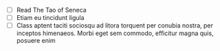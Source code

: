 - [ ] Read The Tao of Seneca
- [ ] Etiam eu tincidunt ligula
- [ ] Class aptent taciti sociosqu ad litora torquent per conubia nostra, per inceptos himenaeos. Morbi eget sem commodo, efficitur magna quis, posuere enim